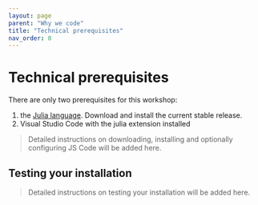 ```yaml
---
layout: page
parent: "Why we code"
title: "Technical prerequisites"
nav_order: 0
---
```


# Technical prerequisites

There are only two prerequisites for this workshop:

1. the [Julia language](https://julialang.org/downloads/).  Download and install the current stable release.
2. Visual Studio Code with the julia extension installed

> Detailed instructions on downloading, installing and optionally configuring JS Code will be added here.


## Testing your installation

> Detailed instructions on testing your installation will be added here.